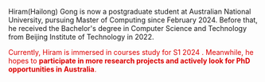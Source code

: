 [//]: # (Friday Theme is a theme for Jekyll using Bootstrap 4.4 designed to build a great personal web site with a portfolio, blog and project documentation. It is compatible with GitHub Pages. It supports all the Bootstrap components, it has blogs with tags, it has syntax highlighting and it has SVG icons. It is customisable with SCSS by simply changing the default boostrap variables.)

[//]: # ()
[//]: # (It is maintained by Simon Freytag on [GitHub]&#40;https://github.com/sfreytag/friday-theme&#41; and it was built originally for [Simon's own portfolio]&#40;http://www.freytag.org.uk&#41;.)

Hiram(Hailong) Gong is now a postgraduate student at Australian National University, pursuing Master of Computing since February 2024.
Before that, he received the Bachelor's degree in Computer Science and Technology from Beijing Institute of Technology in 2022.

<font color="#dd0000">Currently, Hiram is immersed in courses study for S1 2024 . Meanwhile, he hopes to **participate in more research projects and actively look for PhD opportunities in Australia**.</font>